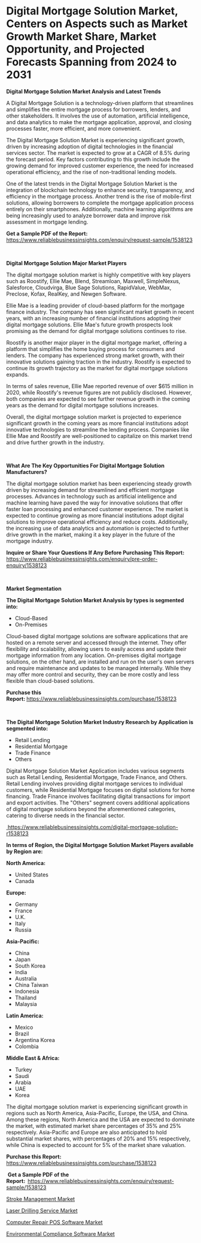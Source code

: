 <p><h1>Digital Mortgage Solution Market, Centers on Aspects such as Market Growth Market Share, Market Opportunity, and Projected Forecasts Spanning from 2024 to 2031</h1></p><p><strong>Digital Mortgage Solution Market Analysis and Latest Trends</strong></p>
<p><p>A Digital Mortgage Solution is a technology-driven platform that streamlines and simplifies the entire mortgage process for borrowers, lenders, and other stakeholders. It involves the use of automation, artificial intelligence, and data analytics to make the mortgage application, approval, and closing processes faster, more efficient, and more convenient. </p><p>The Digital Mortgage Solution Market is experiencing significant growth, driven by increasing adoption of digital technologies in the financial services sector. The market is expected to grow at a CAGR of 8.5% during the forecast period. Key factors contributing to this growth include the growing demand for improved customer experience, the need for increased operational efficiency, and the rise of non-traditional lending models.</p><p>One of the latest trends in the Digital Mortgage Solution Market is the integration of blockchain technology to enhance security, transparency, and efficiency in the mortgage process. Another trend is the rise of mobile-first solutions, allowing borrowers to complete the mortgage application process entirely on their smartphones. Additionally, machine learning algorithms are being increasingly used to analyze borrower data and improve risk assessment in mortgage lending.</p></p>
<p><strong>Get a Sample PDF of the Report:&nbsp;</strong> <a href="https://www.reliablebusinessinsights.com/enquiry/request-sample/1538123">https://www.reliablebusinessinsights.com/enquiry/request-sample/1538123</a></p>
<p>&nbsp;</p>
<p><strong>Digital Mortgage Solution Major Market Players</strong></p>
<p><p>The digital mortgage solution market is highly competitive with key players such as Roostify, Ellie Mae, Blend, Streamloan, Maxwell, SimpleNexus, Salesforce, Cloudvirga, Blue Sage Solutions, RapidValue, WebMax, Preclose, Kofax, RealKey, and Newgen Software. </p><p>Ellie Mae is a leading provider of cloud-based platform for the mortgage finance industry. The company has seen significant market growth in recent years, with an increasing number of financial institutions adopting their digital mortgage solutions. Ellie Mae's future growth prospects look promising as the demand for digital mortgage solutions continues to rise.</p><p>Roostify is another major player in the digital mortgage market, offering a platform that simplifies the home buying process for consumers and lenders. The company has experienced strong market growth, with their innovative solutions gaining traction in the industry. Roostify is expected to continue its growth trajectory as the market for digital mortgage solutions expands.</p><p>In terms of sales revenue, Ellie Mae reported revenue of over $615 million in 2020, while Roostify's revenue figures are not publicly disclosed. However, both companies are expected to see further revenue growth in the coming years as the demand for digital mortgage solutions increases.</p><p>Overall, the digital mortgage solution market is projected to experience significant growth in the coming years as more financial institutions adopt innovative technologies to streamline the lending process. Companies like Ellie Mae and Roostify are well-positioned to capitalize on this market trend and drive further growth in the industry.</p></p>
<p>&nbsp;</p>
<p><strong>What Are The Key Opportunities For Digital Mortgage Solution Manufacturers?</strong></p>
<p><p>The digital mortgage solution market has been experiencing steady growth driven by increasing demand for streamlined and efficient mortgage processes. Advances in technology such as artificial intelligence and machine learning have paved the way for innovative solutions that offer faster loan processing and enhanced customer experience. The market is expected to continue growing as more financial institutions adopt digital solutions to improve operational efficiency and reduce costs. Additionally, the increasing use of data analytics and automation is projected to further drive growth in the market, making it a key player in the future of the mortgage industry.</p></p>
<p><strong>Inquire or Share Your Questions If Any Before Purchasing This Report:</strong> <a href="https://www.reliablebusinessinsights.com/enquiry/pre-order-enquiry/1538123">https://www.reliablebusinessinsights.com/enquiry/pre-order-enquiry/1538123</a></p>
<p>&nbsp;</p>
<p><strong>Market Segmentation</strong></p>
<p><strong>The Digital Mortgage Solution Market Analysis by types is segmented into:</strong></p>
<p><ul><li>Cloud-Based</li><li>On-Premises</li></ul></p>
<p><p>Cloud-based digital mortgage solutions are software applications that are hosted on a remote server and accessed through the internet. They offer flexibility and scalability, allowing users to easily access and update their mortgage information from any location. On-premises digital mortgage solutions, on the other hand, are installed and run on the user's own servers and require maintenance and updates to be managed internally. While they may offer more control and security, they can be more costly and less flexible than cloud-based solutions.</p></p>
<p><strong>Purchase this Report:&nbsp;</strong><a href="https://www.reliablebusinessinsights.com/purchase/1538123">https://www.reliablebusinessinsights.com/purchase/1538123</a></p>
<p>&nbsp;</p>
<p><strong>The Digital Mortgage Solution Market Industry Research by Application is segmented into:</strong></p>
<p><ul><li>Retail Lending</li><li>Residential Mortgage</li><li>Trade Finance</li><li>Others</li></ul></p>
<p><p>Digital Mortgage Solution Market Application includes various segments such as Retail Lending, Residential Mortgage, Trade Finance, and Others. Retail Lending involves providing digital mortgage services to individual customers, while Residential Mortgage focuses on digital solutions for home financing. Trade Finance involves facilitating digital transactions for import and export activities. The "Others" segment covers additional applications of digital mortgage solutions beyond the aforementioned categories, catering to diverse needs in the financial sector.</p></p>
<p><a href="https://www.reliablebusinessinsights.com/digital-mortgage-solution-r1538123">&nbsp;https://www.reliablebusinessinsights.com/digital-mortgage-solution-r1538123</a></p>
<p><strong>In terms of Region, the Digital Mortgage Solution Market Players available by Region are:</strong></p>
<p>
    <p> <strong> North America: </strong>
        <ul>
            <li>United States</li>
            <li>Canada</li>
        </ul>
        </p> 
    <p> <strong> Europe: </strong>
        <ul>
            <li>Germany</li>
            <li>France</li>
            <li>U.K.</li>
            <li>Italy</li>
            <li>Russia</li>
        </ul>
        </p> 
    <p> <strong> Asia-Pacific: </strong>
        <ul>
            <li>China</li>
            <li>Japan</li>
            <li>South Korea</li>
            <li>India</li>
            <li>Australia</li>
            <li>China Taiwan</li>
            <li>Indonesia</li>
            <li>Thailand</li>
            <li>Malaysia</li>
        </ul>
        </p> 
    <p> <strong> Latin America: </strong>
        <ul>
            <li>Mexico</li>
            <li>Brazil</li>
            <li>Argentina Korea</li>
            <li>Colombia</li>
        </ul>
        </p> 
    <p> <strong> Middle East & Africa: </strong>
        <ul>
            <li>Turkey</li>
            <li>Saudi</li>
            <li>Arabia</li>
            <li>UAE</li>
            <li>Korea</li>
        </ul>
    </p>
    </p>
<p><p>The digital mortgage solution market is experiencing significant growth in regions such as North America, Asia-Pacific, Europe, the USA, and China. Among these regions, North America and the USA are expected to dominate the market, with estimated market share percentages of 35% and 25% respectively. Asia-Pacific and Europe are also anticipated to hold substantial market shares, with percentages of 20% and 15% respectively, while China is expected to account for 5% of the market share valuation.</p></p>
<p><strong>Purchase this Report: </strong><a href="https://www.reliablebusinessinsights.com/purchase/1538123">https://www.reliablebusinessinsights.com/purchase/1538123</a></p>
<p>&nbsp;<strong>Get a Sample PDF of the Report:&nbsp;&nbsp;</strong><a href="https://www.reliablebusinessinsights.com/enquiry/request-sample/1538123">https://www.reliablebusinessinsights.com/enquiry/request-sample/1538123</a></p>
<p><strong></strong></p>
<p><p><a href="https://www.linkedin.com/pulse/stroke-management-market-forecast-global-trends-analysis-from-v0rfc">Stroke Management Market</a></p><p><a href="https://www.linkedin.com/pulse/global-laser-drilling-service-industry-research-report-competitive-xskqe">Laser Drilling Service Market</a></p><p><a href="https://github.com/NorbertYates/Market-Research-Report-List-6/blob/main/computer-repair-pos-software-market.md">Computer Repair POS Software Market</a></p><p><a href="https://github.com/mdinislamsheik/Market-Research-Report-List-1/blob/main/environmental-compliance-software-market.md">Environmental Compliance Software Market</a></p></p>